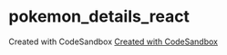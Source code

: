 # pokemon_details_react
Created with CodeSandbox
<a href="https://codesandbox.io/s/github/agarwalmohit43/pokemon_details_react/tree/main/">Created with CodeSandbox</a>
